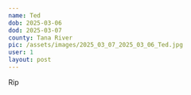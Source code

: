 ```yaml
---
name: Ted
dob: 2025-03-06
dod: 2025-03-07
county: Tana River
pic: /assets/images/2025_03_07_2025_03_06_Ted.jpg
user: 1
layout: post
---
```

<p class='py-2'></p><p class='py-2'>Rip </p>
